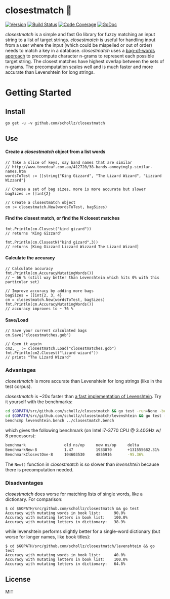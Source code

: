 
# closestmatch :page_with_curl:

<a href="#"><img src="https://img.shields.io/badge/version-2.1.0-brightgreen.svg?style=flat-square" alt="Version"></a>
<a href="https://travis-ci.org/schollz/closestmatch"><img src="https://img.shields.io/travis/schollz/closestmatch.svg?style=flat-square" alt="Build Status"></a>
<a href="http://gocover.io/github.com/schollz/closestmatch"><img src="https://img.shields.io/badge/coverage-98%25-brightgreen.svg?style=flat-square" alt="Code Coverage"></a>
<a href="https://godoc.org/github.com/schollz/closestmatch"><img src="https://img.shields.io/badge/api-reference-blue.svg?style=flat-square" alt="GoDoc"></a>

*closestmatch* is a simple and fast Go library for fuzzy matching an input string to a list of target strings. *closestmatch* is useful for handling input from a user where the input (which could be mispelled or out of order) needs to match a key in a database. *closestmatch* uses a [bag-of-words approach](https://en.wikipedia.org/wiki/Bag-of-words_model) to precompute character n-grams to represent each possible target string. The closest matches have highest overlap between the sets of n-grams. The precomputation scales well and is much faster and more accurate than Levenshtein for long strings.


Getting Started
===============

## Install

```
go get -u -v github.com/schollz/closestmatch
```

## Use 

####  Create a *closestmatch* object from a list words

```golang
// Take a slice of keys, say band names that are similar
// http://www.tonedeaf.com.au/412720/38-bands-annoyingly-similar-names.htm
wordsToTest := []string{"King Gizzard", "The Lizard Wizard", "Lizzard Wizzard"}

// Choose a set of bag sizes, more is more accurate but slower
bagSizes := []int{2}

// Create a closestmatch object
cm := closestmatch.New(wordsToTest, bagSizes)
```

#### Find the closest match, or find the *N* closest matches

```golang
fmt.Println(cm.Closest("kind gizard"))
// returns 'King Gizzard'

fmt.Println(cm.ClosestN("kind gizard",3))
// returns [King Gizzard Lizzard Wizzard The Lizard Wizard]
```

#### Calculate the accuracy

```golang
// Calculate accuracy
fmt.Println(cm.AccuracyMutatingWords())
// ~ 66 % (still way better than Levenshtein which hits 0% with this particular set)

// Improve accuracy by adding more bags
bagSizes = []int{2, 3, 4}
cm = closestmatch.New(wordsToTest, bagSizes)
fmt.Println(cm.AccuracyMutatingWords())
// accuracy improves to ~ 76 %
```

#### Save/Load

```golang
// Save your current calculated bags
cm.Save("closestmatches.gob")

// Open it again
cm2, _ := closestmatch.Load("closestmatches.gob")
fmt.Println(cm2.Closest("lizard wizard"))
// prints "The Lizard Wizard"
```

### Advantages

*closestmatch* is more accurate than Levenshtein for long strings (like in the test corpus). 

*closestmatch* is ~20x faster than [a fast implementation of Levenshtein](https://groups.google.com/forum/#!topic/golang-nuts/YyH1f_qCZVc). Try it yourself with the benchmarks:

```bash
cd $GOPATH/src/github.com/schollz/closestmatch && go test -run=None -bench=. > closestmatch.bench
cd $GOPATH/src/github.com/schollz/closestmatch/levenshtein && go test -run=None -bench=. > levenshtein.bench
benchcmp levenshtein.bench ../closestmatch.bench
```

which gives the following benchmark (on Intel i7-3770 CPU @ 3.40GHz w/ 8 processors):

```bash
benchmark                 old ns/op     new ns/op     delta
BenchmarkNew-8            1.47          1933870       +131555682.31%
BenchmarkClosestOne-8     104603530     4855916       -95.36%
```

The `New()` function in *closestmatch* is so slower than *levenshtein* because there is precomputation needed.

### Disadvantages

*closestmatch* does worse for matching lists of single words, like a dictionary. For comparison:


```
$ cd $GOPATH/src/github.com/schollz/closestmatch && go test
Accuracy with mutating words in book list:      90.0%
Accuracy with mutating letters in book list:    100.0%
Accuracy with mutating letters in dictionary:   38.9%
```

while levenshtein performs slightly better for a single-word dictionary (but worse for longer names, like book titles):

```
$ cd $GOPATH/src/github.com/schollz/closestmatch/levenshtein && go test
Accuracy with mutating words in book list:      40.0%
Accuracy with mutating letters in book list:    100.0%
Accuracy with mutating letters in dictionary:   64.8%
```

## License

MIT
